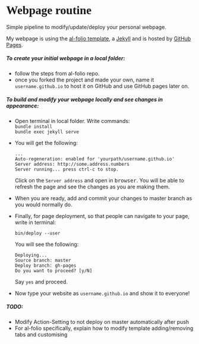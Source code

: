 ## <span style="font-family:fantasy; font-size:1.5em;">Webpage routine</span>
Simple pipeline to modify/update/deploy your personal webpage.

My webpage is using the [al-folio template](https://github.com/alshedivat/al-folio), a [Jekyll](https://jekyllrb.com/) and is hosted by [GitHub Pages](https://pages.github.com/).

##### To create your initial webpage in a local folder:
- follow the steps from al-folio repo.
- once you forked the project and made your own, name it `username.github.io` to host it on GitHub and use GitHub pages later on.

##### To build and modify your webpage locally and see changes in appearance:
* Open terminal in local folder. Write commands: <br>
  `bundle install`<br>
  `bundle exec jekyll serve`
* You will get the following:
  ```
  ...
  Auto-regeneration: enabled for 'yourpath/username.github.io'
  Server address: http://some.address.numbers
  Server running... press ctrl-c to stop.
  ```

  Click on the `Server address` and open in <span style="font-family:monospace; font-size:1em;">browser</span>. You will be able to refresh the page and see the changes as you are making them.
* When you are ready, add and commit your changes to master branch as you would normally do.
* Finally, for page deployment, so that people can navigate to your page, write in terminal:

    `bin/deploy --user`

  You will see the following:
    ```
    Deploying...
  Source branch: master
  Deploy branch: gh-pages
  Do you want to proceed? [y/N]
    ```
    Say  `yes` and proceed.
* Now type your website as `username.github.io` and show it to everyone!


##### TODO:
* Modify Action-Setting to not deploy on master automatically after push
* For al-folio specifically, explain how to modify template adding/removing tabs and customising
<!-- >hello

  <span style="color:red">cardinals</span>


  <span style="font-family:Papyrus; font-size:4em;">LOVE!</span> -->
